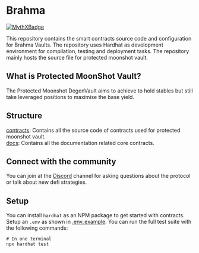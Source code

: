 # Brahma

[![MythXBadge](https://badgen.net/https/api.mythx.io/v1/projects/35f819a5-d41f-46be-b931-56d6db199881/badge/data?cache=300&icon=https://raw.githubusercontent.com/ConsenSys/mythx-github-badge/main/logo_white.svg)](https://docs.mythx.io/dashboard/github-badges)


This repository contains the smart contracts source code and configuration for Brahma Vaults. The repository uses Hardhat as development environment for compilation, testing and deployment tasks. The repository mainly hosts the source file for protected moonshot vault. 

## What is Protected MoonShot Vault?
The Protected Moonshot DegenVault aims to achieve to hold stables but still take leveraged positions to maximise the base yield.


## Structure
[contracts](./contracts): Contains all the source code of contracts used for protected moonshot vault. <br>
[docs](./docs): Contains all the documentation related core contracts.

## Connect with the community

You can join at the [Discord](https://discord.gg/brahma) channel for asking questions about the protocol or talk about new defi strategies.

## Setup

You can install `hardhat` as an NPM package to get started with contracts. Setup an `.env` as shown in [.env_example](./env_example). 
You can run the full test suite with the following commands:

```
# In one terminal
npx hardhat test 
```
